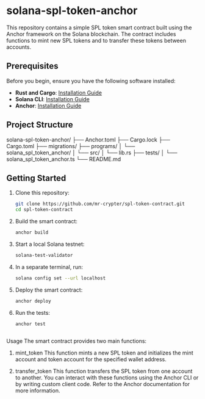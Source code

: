 # solana-spl-token-anchor

This repository contains a simple SPL token smart contract built using the Anchor framework on the Solana blockchain. The contract includes functions to mint new SPL tokens and to transfer these tokens between accounts.

## Prerequisites

Before you begin, ensure you have the following software installed:

- **Rust and Cargo**: [Installation Guide](https://www.rust-lang.org/tools/install)
- **Solana CLI**: [Installation Guide](https://docs.solana.com/cli/install-solana-cli-tools)
- **Anchor**: [Installation Guide](https://project-serum.github.io/anchor/getting-started/installation.html)

## Project Structure

solana-spl-token-anchor/
├── Anchor.toml
├── Cargo.lock
├── Cargo.toml
├── migrations/
├── programs/
│ └── solana_spl_token_anchor/
│ └── src/
│ └── lib.rs
├── tests/
│ └── solana_spl_token_anchor.ts
└── README.md

## Getting Started

1. Clone this repository:

   ```bash
   git clone https://github.com/mr-crypter/spl-token-contract.git
   cd spl-token-contract

2. Build the smart contract:
     ```bash
     anchor build

3. Start a local Solana testnet:
    ```bash
    solana-test-validator

4. In a separate terminal, run:
     ```bash
     solana config set --url localhost

5. Deploy the smart contract:
     ```bash
    anchor deploy 

6. Run the tests:
     ```bash
     anchor test



Usage
The smart contract provides two main functions:
1. mint_token
This function mints a new SPL token and initializes the mint account and token account for the specified wallet address.

2. transfer_token
This function transfers the SPL token from one account to another.
You can interact with these functions using the Anchor CLI or by writing custom client code. Refer to the Anchor documentation for more information.

